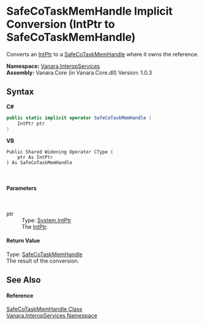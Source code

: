 # SafeCoTaskMemHandle&nbsp;Implicit Conversion (IntPtr to SafeCoTaskMemHandle)
 

Converts an <a href="http://msdn2.microsoft.com/en-us/library/5he14kz8" target="_blank">IntPtr</a> to a <a href="bbe30f67-7654-0850-8630-770714a104d3">SafeCoTaskMemHandle</a> where it owns the reference.

**Namespace:**&nbsp;<a href="46913109-b3e0-3b59-6f7f-071f8aa90bf0">Vanara.InteropServices</a><br />**Assembly:**&nbsp;Vanara.Core (in Vanara.Core.dll) Version: 1.0.3

## Syntax

**C#**<br />
``` C#
public static implicit operator SafeCoTaskMemHandle (
	IntPtr ptr
)
```

**VB**<br />
``` VB
Public Shared Widening Operator CType ( 
	ptr As IntPtr
) As SafeCoTaskMemHandle
```

<br />

#### Parameters
&nbsp;<dl><dt>ptr</dt><dd>Type: <a href="http://msdn2.microsoft.com/en-us/library/5he14kz8" target="_blank">System.IntPtr</a><br />The <a href="http://msdn2.microsoft.com/en-us/library/5he14kz8" target="_blank">IntPtr</a>.</dd></dl>

#### Return Value
Type: <a href="bbe30f67-7654-0850-8630-770714a104d3">SafeCoTaskMemHandle</a><br />The result of the conversion.

## See Also


#### Reference
<a href="bbe30f67-7654-0850-8630-770714a104d3">SafeCoTaskMemHandle Class</a><br /><a href="46913109-b3e0-3b59-6f7f-071f8aa90bf0">Vanara.InteropServices Namespace</a><br />